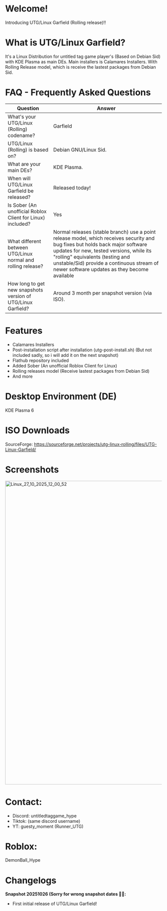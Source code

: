 # Welcome!
Introducing UTG/Linux Garfield (Rolling release)!!

# What is UTG/Linux Garfield?
It's a Linux Distribution for untitled tag game player's (Based on Debian Sid) with KDE Plasma as main DEs. Main installers is Calamares Installers. With Rolling Release model, which is receive the lastest packages from Debian Sid.

# FAQ - Frequently Asked Questions
| **Question** | **Answer** |
|--------------|------------|
| What's your UTG/Linux (Rolling) codename? | Garfield |
| UTG/Linux (Rolling) is based on? | Debian GNU/Linux Sid. |
| What are your main DEs? | KDE Plasma. |
| When will UTG/Linux Garfield be released? | Released today! |
| Is Sober (An unofficial Roblox Client for Linux) included? | Yes |
| What different between UTG/Linux normal and rolling release? | Normal releases (stable branch) use a point release model, which receives security and bug fixes but holds back major software updates for new, tested versions, while its "rolling" equivalents (testing and unstable/Sid) provide a continuous stream of newer software updates as they become available |
| How long to get new snapshots version of UTG/Linux Garfield? | Around 3 month per snapshot version (via ISO). |

# Features
- Calamares Installers
- Post-installation script after installation (utg-post-install.sh) (But not included sadly, so i will add it on the next snapshot)
- Flathub repository included
- Added Sober (An unofficial Roblox Client for Linux)
- Rolling releases model (Receive lastest packages from Debian Sid)
- And more

# Desktop Environment (DE)
KDE Plasma 6

# ISO Downloads
SourceForge: https://sourceforge.net/projects/utg-linux-rolling/files/UTG-Linux-Garfield/

# Screenshots
<img width="1920" height="975" alt="Linux_27_10_2025_12_00_52" src="https://github.com/user-attachments/assets/09492df7-ca98-4489-acbb-dce1842b50e2" />

# Contact:
- Discord: untitledtaggame_hype
- Tiktok: (same discord username)
- YT: guesty_moment (Runner_UTG)

# Roblox:
DemonBall_Hype

# Changelogs
**Snapshot 20251026 (Sorry for wrong snapshot dates 🥀💔:**
- First initial release of UTG/Linux Garfield!
